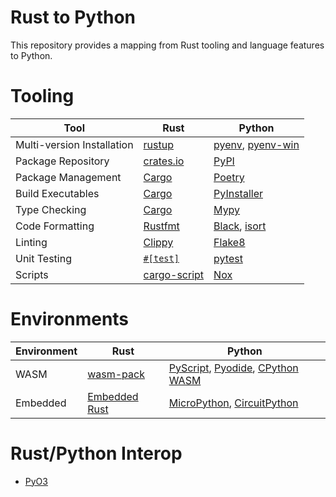 # Rust to Python

This repository provides a mapping from Rust tooling and language features to Python.

# Tooling

| Tool | Rust | Python
| - | - | -
| Multi-version Installation | [rustup][rustup] | [pyenv][pyenv], [pyenv-win][pyenv-win]
| Package Repository | [crates.io][crates.io] | [PyPI][PyPI]
| Package Management | [Cargo][Cargo] | [Poetry][Poetry]
| Build Executables | [Cargo][Cargo] | [PyInstaller][PyInstaller]
| Type Checking | [Cargo][Cargo] | [Mypy]
| Code Formatting | [Rustfmt][Rustfmt] | [Black][Black], [isort][isort]
| Linting | [Clippy][Clippy] | [Flake8][Flake8]
| Unit Testing | [`#[test]`][test] | [pytest][pytest]
| Scripts | [cargo-script][cargo-script] | [Nox][Nox]

[rustup]: https://www.rust-lang.org/tools/install
[pyenv]: https://github.com/pyenv/pyenv
[pyenv-win]: https://github.com/pyenv-win/pyenv-win
[crates.io]: https://crates.io/
[PyPI]: https://pypi.org/
[Cargo]: https://doc.rust-lang.org/cargo/
[Poetry]: https://python-poetry.org/
[PyInstaller]: https://pyinstaller.org/en/stable/
[Mypy]: https://mypy.readthedocs.io/en/stable/
[Rustfmt]: https://rust-lang.github.io/rustfmt
[Black]: https://black.readthedocs.io/en/stable/
[isort]: https://pycqa.github.io/isort/
[Clippy]: https://github.com/rust-lang/rust-clippy
[Flake8]: https://flake8.pycqa.org/en/latest/
[test]: https://doc.rust-lang.org/book/ch11-01-writing-tests.html
[pytest]: https://docs.pytest.org/
[cargo-script]: https://github.com/DanielKeep/cargo-script
[Nox]: https://nox.thea.codes/en/stable/

# Environments

| Environment | Rust | Python
| - | - | -
| WASM | [wasm-pack][wasm-pack] | [PyScript][PyScript], [Pyodide][Pyodide], [CPython WASM][CPython WASM]
| Embedded | [Embedded Rust][Embedded Rust] | [MicroPython][MicroPython], [CircuitPython][CircuitPython]

[wasm-pack]: https://rustwasm.github.io/
[PyScript]: https://pyscript.net/
[Pyodide]: https://pyodide.org/en/stable/
[CPython WASM]: https://github.com/ethanhs/python-wasm
[Embedded Rust]: https://docs.rust-embedded.org/book/
[MicroPython]: https://micropython.org/
[CircuitPython]: https://circuitpython.org/

# Rust/Python Interop

- [PyO3](https://pyo3.rs/)
